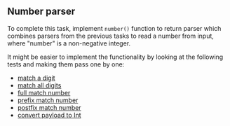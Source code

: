 ## Number parser

To complete this task, implement `number()` function to return parser which combines parsers from the previous tasks to read a number from input, where "number" is a non-negative integer.

It might be easier to implement the functionality by looking at the following tests and making them pass one by one:
 - <a href="psi_element://Task5Tests#1 - match a digit">match a digit</a>
 - <a href="psi_element://Task5Tests#2 - match all digits">match all digits</a>
 - <a href="psi_element://Task5Tests#3 - full match number">full match number</a>
 - <a href="psi_element://Task5Tests#4 - prefix match number">prefix match number</a>
 - <a href="psi_element://Task5Tests#5 - postfix match number">postfix match number</a>
 - <a href="psi_element://Task5Tests#6 - convert payload to Int">convert payload to Int</a>
